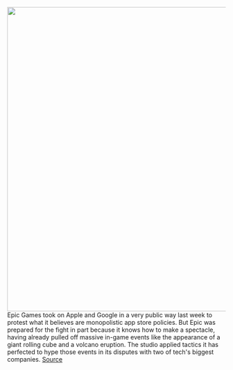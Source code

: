 <img src='https://cdn.vox-cdn.com/thumbor/7lHzHTibiqHzR7eNBsG7mK9GcS8=/0x0:1659x1030/1200x800/filters:focal(698x383:962x647)/cdn.vox-cdn.com/uploads/chorus_image/image/67221715/Fortnite_20200813160209.0.jpg' width='700px' /><br/>
Epic Games took on Apple and Google in a very public way last week to protest what it believes are monopolistic app store policies. But Epic was prepared for the fight in part because it knows how to make a spectacle, having already pulled off massive in-game events like the appearance of a giant rolling cube and a volcano eruption. The studio applied tactics it has perfected to hype those events in its disputes with two of tech's biggest companies.
<a href='https://www.theverge.com/2020/8/18/21373875/epic-games-fortnite-apple-google-ban-playbook-in-game-events'> Source <a/>
